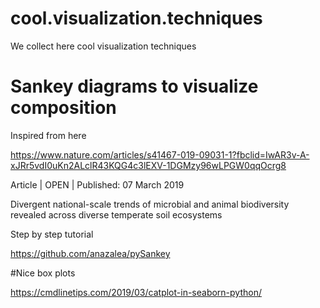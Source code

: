 # cool.visualization.techniques
We collect here cool visualization techniques 


# Sankey diagrams to visualize composition  

Inspired from here

https://www.nature.com/articles/s41467-019-09031-1?fbclid=IwAR3v-A-xJRr5vdI0uKn2ALclR43KQG4c3lEXV-1DGMzy96wLPGW0qqOcrg8

Article | OPEN | Published: 07 March 2019

Divergent national-scale trends of microbial and animal biodiversity revealed across diverse temperate soil ecosystems


Step by step tutorial

https://github.com/anazalea/pySankey

#Nice box plots

https://cmdlinetips.com/2019/03/catplot-in-seaborn-python/

